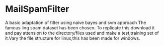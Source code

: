 # MailSpamFilter
A basic adaptation of filter using naive bayes and svm approach
The famous ling spam dataset has been chosen.
To replicate this download it and pay attension to the directory/files used and make a test,training set of it.Vary the file structure for linux,this has been made for windows.
